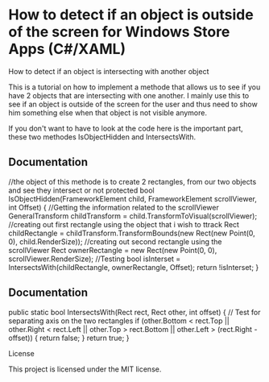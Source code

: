 How to detect if an object is outside of the screen for Windows Store Apps (C#/XAML)
=========================


How to detect if an object is intersecting with another object

This is a tutorial on how to implement a methode that allows us to see if you have 2 objects that are intersecting with one another.
I mainly use this to see if an object is outside of the screen for the user and thus need to show him something else when that object is not visible anymore.

If you don't want to have to look at the code here is the important part, these two methodes IsObjectHidden and IntersectsWith.

## Documentation
//the object of this methode is to create 2 rectangles, from our two objects and see they intersect or not
protected bool IsObjectHidden(FrameworkElement child, FrameworkElement scrollViewer, int Offset)
{
   //Getting the information related to the scrollViewer
	GeneralTransform childTransform = child.TransformToVisual(scrollViewer);
	//creating out first rectangle using the object that i wish to ttrack
	Rect childRectangle = childTransform.TransformBounds(new Rect(new Point(0, 0), child.RenderSize));
	//creating out second rectangle  using the scrollViewer
	Rect ownerRectangle = new Rect(new Point(0, 0), scrollViewer.RenderSize);
	//Testing
	bool isInterset = IntersectsWith(childRectangle, ownerRectangle, Offset);
	return !isInterset;
}

## Documentation
public static bool IntersectsWith(Rect rect, Rect other, int offset)
{
	// Test for separating axis on the two rectangles
	if (other.Bottom < rect.Top || other.Right < rect.Left
	 || other.Top > rect.Bottom || other.Left > (rect.Right - offset))
	{
		return false;
	}
	return true;
}

		

License

This project is licensed under the MIT license.
